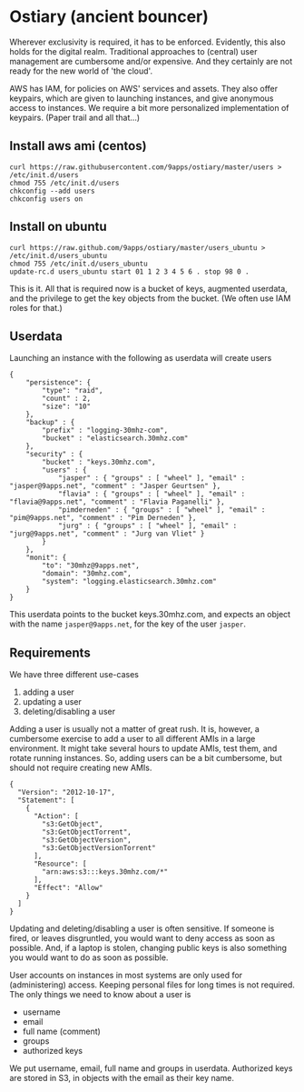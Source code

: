 # Ostiary (ancient bouncer)

Wherever exclusivity is required, it has to be enforced. Evidently, this also holds for the digital realm. Traditional approaches to (central) user management are cumbersome and/or expensive. And they certainly are not ready for the new world of 'the cloud'.

AWS has IAM, for policies on AWS' services and assets. They also offer keypairs, which are given to launching instances, and give anonymous access to instances. We require a bit more personalized implementation of keypairs. (Paper trail and all that...)

## Install aws ami (centos)

    curl https://raw.githubusercontent.com/9apps/ostiary/master/users > /etc/init.d/users
    chmod 755 /etc/init.d/users
    chkconfig --add users
    chkconfig users on

## Install on ubuntu

    curl https://raw.github.com/9apps/ostiary/master/users_ubuntu > /etc/init.d/users_ubuntu
    chmod 755 /etc/init.d/users_ubuntu
    update-rc.d users_ubuntu start 01 1 2 3 4 5 6 . stop 98 0 .

This is it. All that is required now is a bucket of keys, augmented userdata, and the privilege to get the key objects from the bucket. (We often use IAM roles for that.)

## Userdata

Launching an instance with the following as userdata will create users

    {
        "persistence": {
            "type": "raid",
            "count" : 2,
            "size": "10"
        },
        "backup" : {
            "prefix" : "logging-30mhz-com",
            "bucket" : "elasticsearch.30mhz.com"
        },
        "security" : {
            "bucket" : "keys.30mhz.com",
            "users" : {
                "jasper" : { "groups" : [ "wheel" ], "email" : "jasper@9apps.net", "comment" : "Jasper Geurtsen" },
                "flavia" : { "groups" : [ "wheel" ], "email" : "flavia@9apps.net", "comment" : "Flavia Paganelli" },
                "pimderneden" : { "groups" : [ "wheel" ], "email" : "pim@9apps.net", "comment" : "Pim Derneden" },
                "jurg" : { "groups" : [ "wheel" ], "email" : "jurg@9apps.net", "comment" : "Jurg van Vliet" }
            }
        },
        "monit": {
            "to": "30mhz@9apps.net",
            "domain": "30mhz.com",
            "system": "logging.elasticsearch.30mhz.com"
        }
    }

This userdata points to the bucket keys.30mhz.com, and expects an object with the name `jasper@9apps.net`, for the key of the user `jasper`.

## Requirements

We have three different use-cases
1. adding a user
2. updating a user
3. deleting/disabling a user

Adding a user is usually not a matter of great rush. It is, however, a cumbersome exercise to add a user to all different AMIs in a large environment. It might take several hours to update AMIs, test them, and rotate running instances. So, adding users can be a bit cumbersome, but should not require creating new AMIs.

	{
	  "Version": "2012-10-17",
	  "Statement": [
		{
		  "Action": [
			"s3:GetObject",
			"s3:GetObjectTorrent",
			"s3:GetObjectVersion",
			"s3:GetObjectVersionTorrent"
		  ],
		  "Resource": [
			"arn:aws:s3:::keys.30mhz.com/*"
		  ],
		  "Effect": "Allow"
		}
	  ]
	}

Updating and deleting/disabling a user is often sensitive. If someone is fired, or leaves disgruntled, you would want to deny access as soon as possible. And, if a laptop is stolen, changing public keys is also something you would want to do as soon as possible.

User accounts on instances in most systems are only used for (administering) access. Keeping personal files for long times is not required. The only things we need to know about a user is
* username
* email
* full name (comment)
* groups
* authorized keys

We put username, email, full name and groups in userdata. Authorized keys are stored in S3, in objects with the email as their key name.
